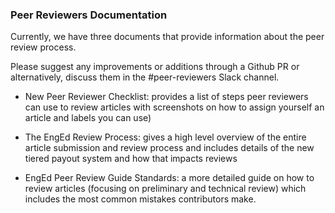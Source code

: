 ### Peer Reviewers Documentation

Currently, we have three documents that provide information about the peer review process. 

Please suggest any improvements or additions through a Github PR or alternatively, discuss them in the #peer-reviewers Slack channel.

- New Peer Reviewer Checklist: provides a list of steps peer reviewers can use to review articles with screenshots on how to assign yourself an article and labels you can use)

- The EngEd Review Process: gives a high level overview of the entire article submission and review process and includes details of the new tiered payout system and how that impacts reviews

- EngEd Peer Review Guide Standards: a more detailed guide on how to review articles (focusing on preliminary and technical review) which includes the most common mistakes contributors make.